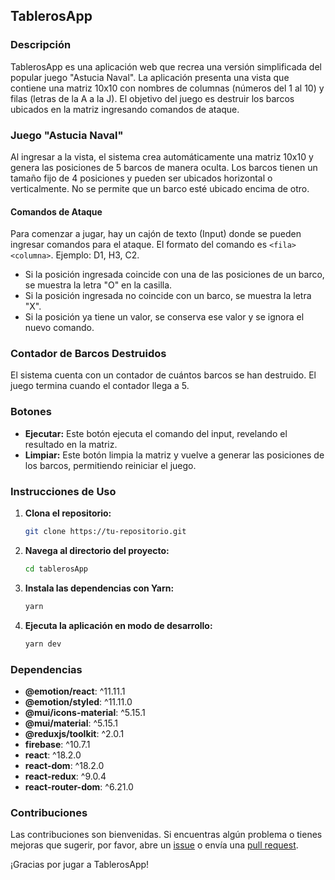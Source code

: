 ## TablerosApp

### Descripción

TablerosApp es una aplicación web que recrea una versión simplificada del popular juego "Astucia Naval". La aplicación presenta una vista que contiene una matriz 10x10 con nombres de columnas (números del 1 al 10) y filas (letras de la A a la J). El objetivo del juego es destruir los barcos ubicados en la matriz ingresando comandos de ataque.

### Juego "Astucia Naval"

Al ingresar a la vista, el sistema crea automáticamente una matriz 10x10 y genera las posiciones de 5 barcos de manera oculta. Los barcos tienen un tamaño fijo de 4 posiciones y pueden ser ubicados horizontal o verticalmente. No se permite que un barco esté ubicado encima de otro.

#### Comandos de Ataque

Para comenzar a jugar, hay un cajón de texto (Input) donde se pueden ingresar comandos para el ataque. El formato del comando es `<fila><columna>`. Ejemplo: D1, H3, C2.

- Si la posición ingresada coincide con una de las posiciones de un barco, se muestra la letra "O" en la casilla.
- Si la posición ingresada no coincide con un barco, se muestra la letra "X".
- Si la posición ya tiene un valor, se conserva ese valor y se ignora el nuevo comando.

### Contador de Barcos Destruidos

El sistema cuenta con un contador de cuántos barcos se han destruido. El juego termina cuando el contador llega a 5.

### Botones

- **Ejecutar:** Este botón ejecuta el comando del input, revelando el resultado en la matriz.
- **Limpiar:** Este botón limpia la matriz y vuelve a generar las posiciones de los barcos, permitiendo reiniciar el juego.

### Instrucciones de Uso

1. **Clona el repositorio:**
   ```bash
   git clone https://tu-repositorio.git
   ```

2. **Navega al directorio del proyecto:**
   ```bash
   cd tablerosApp
   ```

3. **Instala las dependencias con Yarn:**
   ```bash
   yarn
   ```

4. **Ejecuta la aplicación en modo de desarrollo:**
   ```bash
   yarn dev
   ```

### Dependencias

- **@emotion/react**: ^11.11.1
- **@emotion/styled**: ^11.11.0
- **@mui/icons-material**: ^5.15.1
- **@mui/material**: ^5.15.1
- **@reduxjs/toolkit**: ^2.0.1
- **firebase**: ^10.7.1
- **react**: ^18.2.0
- **react-dom**: ^18.2.0
- **react-redux**: ^9.0.4
- **react-router-dom**: ^6.21.0

### Contribuciones

Las contribuciones son bienvenidas. Si encuentras algún problema o tienes mejoras que sugerir, por favor, abre un [issue](https://github.com/tu-usuario/tablerosApp/issues) o envía una [pull request](https://github.com/tu-usuario/tablerosApp/pulls).

¡Gracias por jugar a TablerosApp!